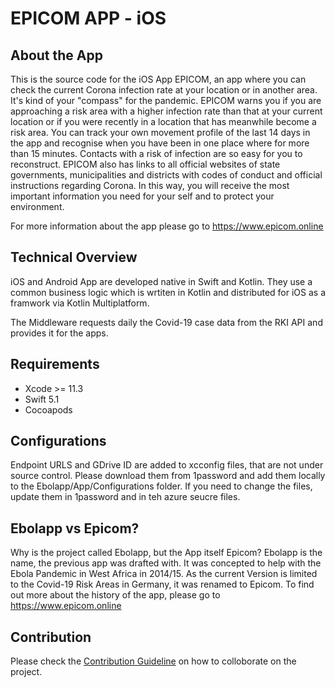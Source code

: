 # EPICOM APP - iOS

## About the App

This is the source code for the iOS App EPICOM, an app where you can check the current Corona infection rate at your location or in another area. It's kind of your "compass" for the pandemic. EPICOM warns you if you are approaching a risk area with a higher infection rate than that at your current location or if you were recently in a location that has meanwhile become a risk area. You can track your own movement profile of the last 14 days in the app and recognise when you have been in one place where for more than 15 minutes. Contacts with a risk of infection are so easy for you to reconstruct. EPICOM also has links to all official websites of state governments, municipalities and districts with codes of conduct and official instructions regarding Corona. In this way, you will receive the most important information you need for your self and to protect your environment.

For more information about the app please go to https://www.epicom.online

## Technical Overview

iOS and Android App are developed native in Swift and Kotlin. They use a common business logic which is wrtiten in Kotlin and distributed for iOS as a framwork via Kotlin Multiplatform.

The Middleware requests daily the Covid-19 case data from the RKI API and provides it for the apps.

## Requirements

* Xcode >= 11.3
* Swift 5.1
* Cocoapods

## Configurations

Endpoint URLS and GDrive ID are added to xcconfig files, that are not under source control. Please download them from 1password and add them locally to the Ebolapp/App/Configurations folder. If you need to change the files, update them in 1password and in teh azure seucre files.

## Ebolapp vs Epicom?

Why is the project called Ebolapp, but the App itself Epicom? Ebolapp is the name, the previous app was drafted with. It was concepted to help with the Ebola Pandemic in West Africa in 2014/15. As the current Version is limited to the Covid-19 Risk Areas in Germany, it was renamed to Epicom. To find out more about the history of the app, please go to https://www.epicom.online

## Contribution

Please check the [Contribution Guideline](./CONTRIBUTING.md) on how to colloborate on the project.